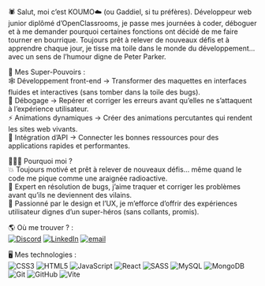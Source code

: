 🕷️ Salut, moi c’est KOUMO☁️ (ou Gaddiel, si tu préfères).
Développeur web junior diplômé d’OpenClassrooms, je passe mes journées à coder, déboguer et à me demander pourquoi certaines fonctions ont décidé de me faire tourner en bourrique.
Toujours prêt à relever de nouveaux défis et à apprendre chaque jour, je tisse ma toile dans le monde du développement… avec un sens de l’humour digne de Peter Parker.<br />

💪 Mes Super-Pouvoirs :<br />
🕸️ Développement front-end → Transformer des maquettes en interfaces fluides et interactives (sans tomber dans la toile des bugs).<br />
🐞 Débogage → Repérer et corriger les erreurs avant qu’elles ne s’attaquent à l’expérience utilisateur.<br />
⚡ Animations dynamiques → Créer des animations percutantes qui rendent les sites web vivants.<br />
🔗 Intégration d’API → Connecter les bonnes ressources pour des applications rapides et performantes.<br />

👨🏿‍💻 Pourquoi moi ?<br />
💥 Toujours motivé et prêt à relever de nouveaux défis… même quand le code me pique comme une araignée radioactive. <br />
🐞 Expert en résolution de bugs, j’aime traquer et corriger les problèmes avant qu’ils ne deviennent des vilains. <br />
🎨 Passionné par le design et l’UX, je m’efforce d’offrir des expériences utilisateur dignes d’un super-héros (sans collants, promis). <br />



🌎 Où me trouver ? :<br />
[![Discord](https://img.shields.io/badge/Discord-%237289DA.svg?logo=discord&logoColor=white)](https://discord.gg/qhCBdqR8) [![LinkedIn](https://img.shields.io/badge/LinkedIn-%230077B5.svg?logo=linkedin&logoColor=white)](https://linkedin.com/in/gaddielmb) [![email](https://img.shields.io/badge/Email-D14836?logo=gmail&logoColor=white)](mailto:gaddielmb@gmail.com) 

🖥️ Mes technologies :<br />
![CSS3](https://img.shields.io/badge/css3-%231572B6.svg?style=for-the-badge&logo=css3&logoColor=white) ![HTML5](https://img.shields.io/badge/html5-%23E34F26.svg?style=for-the-badge&logo=html5&logoColor=white) ![JavaScript](https://img.shields.io/badge/javascript-%23323330.svg?style=for-the-badge&logo=javascript&logoColor=%23F7DF1E) ![React](https://img.shields.io/badge/react-%2320232a.svg?style=for-the-badge&logo=react&logoColor=%2361DAFB) ![SASS](https://img.shields.io/badge/SASS-hotpink.svg?style=for-the-badge&logo=SASS&logoColor=white) ![MySQL](https://img.shields.io/badge/mysql-4479A1.svg?style=for-the-badge&logo=mysql&logoColor=white) ![MongoDB](https://img.shields.io/badge/MongoDB-%234ea94b.svg?style=for-the-badge&logo=mongodb&logoColor=white) ![Git](https://img.shields.io/badge/git-%23F05033.svg?style=for-the-badge&logo=git&logoColor=white) ![GitHub](https://img.shields.io/badge/github-%23121011.svg?style=for-the-badge&logo=github&logoColor=white) ![Vite](https://img.shields.io/badge/vite-%23646CFF.svg?style=for-the-badge&logo=vite&logoColor=white)

<!-- Proudly created with GPRM ( https://gprm.itsvg.in ) -->

